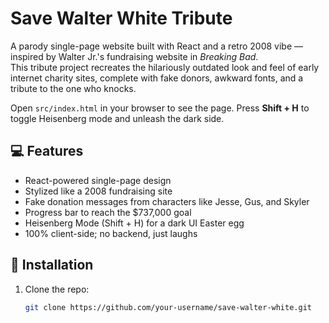 # Save Walter White Tribute

A parody single-page website built with React and a retro 2008 vibe — inspired by Walter Jr.'s fundraising website in *Breaking Bad*.  
This tribute project recreates the hilariously outdated look and feel of early internet charity sites, complete with fake donors, awkward fonts, and a tribute to the one who knocks.

Open `src/index.html` in your browser to see the page. Press **Shift + H** to toggle Heisenberg mode and unleash the dark side.

## 💻 Features
- React-powered single-page design
- Stylized like a 2008 fundraising site
- Fake donation messages from characters like Jesse, Gus, and Skyler
- Progress bar to reach the $737,000 goal
- Heisenberg Mode (Shift + H) for a dark UI Easter egg
- 100% client-side; no backend, just laughs

## 🚀 Installation
1. Clone the repo:
   ```bash
   git clone https://github.com/your-username/save-walter-white.git
